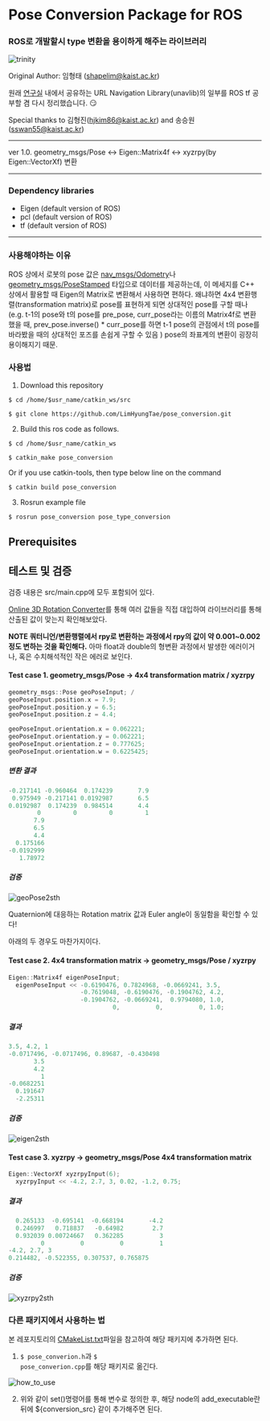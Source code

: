 # Pose Conversion Package for ROS

### ROS로 개발할시 type 변환을 용이하게 해주는 라이브러리

![trinity](./imgs/pose_conversion.png)

Original Author: 임형태 (shapelim@kaist.ac.kr)

원래 [연구실](http://urobot.kaist.ac.kr/) 내에서 공유하는 URL Navigation Library(unavlib)의 일부를 ROS tf 공부할 겸 다시 정리했습니다. :smirk:

Special thanks to 김형진(hjkim86@kaist.ac.kr) and 송승원(sswan55@kaist.ac.kr)

---

ver 1.0. geometry_msgs/Pose <-> Eigen::Matrix4f <-> xyzrpy(by Eigen::VectorXf) 변환

---

### Dependency libraries

* Eigen (default version of ROS)
* pcl (default version of ROS)
* tf (default version of ROS)
---

### 사용해야하는 이유

ROS 상에서 로봇의 pose 값은 [nav_msgs/Odometry](http://docs.ros.org/melodic/api/nav_msgs/html/msg/Odometry.html)나 [geometry_msgs/PoseStamped](http://docs.ros.org/melodic/api/geometry_msgs/html/msg/PoseStamped.html) 타입으로 데이터를 제공하는데, 이 메세지를 C++ 상에서 활용할 때 Eigen의 Matrix로 변환해서 사용하면 편하다. 왜냐하면 4x4 변환행렬(transformation matrix)로 pose를 표현하게 되면 상대적인 pose를 구할 때나(e.g. t-1의 pose와 t의 pose를 pre_pose, curr_pose라는 이름의 Matrix4f로 변환했을 때, prev_pose.inverse() * curr_pose를 하면 t-1 pose의 관점에서 t의 pose를 바라봤을 때의 상대적인 포즈를 손쉽게 구할 수 있음 ) pose의 좌표계의 변환이 굉장히 용이해지기 때문.

### 사용법 

1. Download this repository 
<pre><code>$ cd /home/$usr_name/catkin_ws/src</code></pre>
<pre><code>$ git clone https://github.com/LimHyungTae/pose_conversion.git</code></pre>

2. Build this ros code as follows.
<pre><code>$ cd /home/$usr_name/catkin_ws</code></pre>
<pre><code>$ catkin_make pose_conversion</code></pre>

Or if you use catkin-tools, then type below line on the command
<pre><code>$ catkin build pose_conversion</code></pre>

3. Rosrun example file
<pre><code>$ rosrun pose_conversion pose_type_conversion </code></pre>

Prerequisites
-----
## 테스트 및 검증

검증 내용은 src/main.cpp에 모두 포함되어 있다.

[Online 3D Rotation Converter](https://www.andre-gaschler.com/rotationconverter/)를 통해 여러 값들을 직접 대입하여 라이브러리를 통해 산출된 값이 맞는지 확인해보았다.

**NOTE 쿼터니언/변환행렬에서 rpy로 변환하는 과정에서 rpy의 값이 약 0.001~0.002정도 변하는 것을 확인해다.** 아마 float과 double의 형변환 과정에서 발생한 에러이거나, 혹은 수치해석적인 작은 에러로 보인다.

#### Test case 1. geometry_msgs/Pose -> 4x4 transformation matrix / xyzrpy
```cpp
geometry_msgs::Pose geoPoseInput; /
geoPoseInput.position.x = 7.9;
geoPoseInput.position.y = 6.5;
geoPoseInput.position.z = 4.4;

geoPoseInput.orientation.x = 0.062221;
geoPoseInput.orientation.y = 0.062221;
geoPoseInput.orientation.z = 0.777625;
geoPoseInput.orientation.w = 0.6225425;
```
##### 변환 결과
```cpp
-0.217141 -0.960464  0.174239       7.9
 0.975949 -0.217141 0.0192987       6.5
0.0192987  0.174239  0.984514       4.4
        0         0         0         1
       7.9
       6.5
       4.4
  0.175166
-0.0192999
   1.78972
```
##### 검증 

![geoPose2sth](./imgs/geoPose2sth.png)

Quaternion에 대응하는 Rotation matrix 값과 Euler angle이 동일함을 확인할 수 있다!

아래의 두 경우도 마찬가지이다. 

#### Test case 2. 4x4 transformation matrix -> geometry_msgs/Pose / xyzrpy
```cpp
Eigen::Matrix4f eigenPoseInput; 
  eigenPoseInput << -0.6190476, 0.7824968, -0.0669241, 3.5,
                    -0.7619048, -0.6190476, -0.1904762, 4.2,
                    -0.1904762, -0.0669241,  0.9794080, 1.0,
                             0,          0,          0, 1.0;
```
##### 결과
```cpp
3.5, 4.2, 1
-0.0717496, -0.0717496, 0.89687, -0.430498
       3.5
       4.2
         1
-0.0682251
  0.191647
  -2.25311
```
##### 검증
![eigen2sth](./imgs/eigen2sth.png)

#### Test case 3. xyzrpy -> geometry_msgs/Pose 4x4 transformation matrix 

```cpp
Eigen::VectorXf xyzrpyInput(6);
  xyzrpyInput << -4.2, 2.7, 3, 0.02, -1.2, 0.75;
```
##### 결과
```cpp
  0.265133  -0.695141  -0.668194       -4.2
  0.246997   0.718837   -0.64982        2.7
  0.932039 0.00724667   0.362285          3
         0          0          0          1
-4.2, 2.7, 3
0.214482, -0.522355, 0.307537, 0.765875
```
##### 검증
![xyzrpy2sth](./imgs/xyzrpy2sth.png)

### 다른 패키지에서 사용하는 법
본 레포지토리의 [CMakeList.txt](https://github.com/LimHyungTae/pose_conversion/blob/master/CMakeLists.txt)파일을 참고하여 해당 패키지에 추가하면 된다.

1. <code>$ pose_converion.h</code>과 <code>$ pose_converion.cpp</code>를 해당 패키지로 옮긴다.

![how_to_use](./imgs/how_to_use.png)

2. 위와 같이 set()명령어를 통해 변수로 정의한 후, 해당 node의 add_executable란 뒤에 ${conversion_src} 같이 추가해주면 된다.
